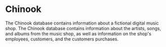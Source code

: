 # Chinook

The Chinook database contains information about a fictional digital music shop.
The Chinook database contains information about the artists, songs, and albums from the music shop, as well as information on the shop's employees, customers, and the customers purchases.
